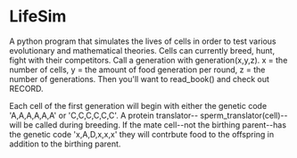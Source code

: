# LifeSim
A python program that simulates the lives of cells in order to test various evolutionary and mathematical theories.
Cells can currently breed, hunt, fight with their competitors. Call a generation with generation(x,y,z). x = the number of cells, y = the amount of food generation per round, z = the number of generations. Then you'll want to read_book() and check out RECORD.

Each cell of the first generation will begin with either the genetic code 'A,A,A,A,A,A' or 'C,C,C,C,C,C'. A protein translator-- sperm_translator(cell)--will be called during breeding. If the mate cell--not the birthing parent--has the genetic code 'x,A,D,x,x,x' they will contrbute food to the offspring in addition to the birthing parent.
